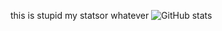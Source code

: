this is stupid
my statsor whatever
![GitHub stats](https://github-readme-stats.vercel.app/api?username=isolationed&show_icons=true)  
